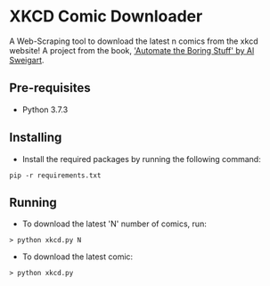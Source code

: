 # XKCD Comic Downloader
A Web-Scraping tool to download the latest n comics from the xkcd website!
A project from the book, ['Automate the Boring Stuff' by Al Sweigart](https://automatetheboringstuff.com/). 

## Pre-requisites
- Python 3.7.3

## Installing
- Install the required packages by running the following command:
```
pip -r requirements.txt
```

## Running
- To download the latest 'N' number of comics, run:
```
> python xkcd.py N
```
- To download the latest comic:
```
> python xkcd.py
```
